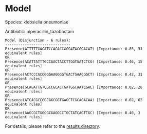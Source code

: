 
# Model

Species: klebsiella pneumoniae

Antibiotic: piperacillin_tazobactam

```
Model (Disjunction - 6 rules):
------------------------------
Presence(ATTTTTGACATCCACACCGGGATACGGACAT) [Importance: 0.85, 31 equivalent rules]
OR
Presence(ACATTATTTGCCGACTACCTTGGTGATCTCG) [Importance: 0.46, 15 equivalent rules]
OR
Presence(ACTCCCACCGGGAAGGGGTGACTGAACGGCT) [Importance: 0.42, 31 equivalent rules]
OR
Presence(GCAGATTGTGGCCGCACTGATGGCAATCGAC) [Importance: 0.02, 28 equivalent rules]
OR
Presence(ATCACGCCCGCGGCGGTGAGCTCGCAGACAA) [Importance: 0.02, 62 equivalent rules]
OR
Presence(AAGCGCTGGCGCGAGGCCTGCTATCAGTTGC) [Importance: 0.40, 3 equivalent rules]

```

For details, please refer to the [results directory](../../../../../results/scm_b/klebsiella+pneumoniae/piperacillin_tazobactam/repeat_0/).

